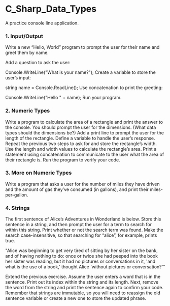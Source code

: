 # C_Sharp_Data_Types
A practice console line application.

### 1. Input/Output
Write a new “Hello, World” program to prompt the user for their name and greet them by name.

Add a question to ask the user:

Console.WriteLine("What is your name?");
Create a variable to store the user’s input:

string name = Console.ReadLine();
Use concatenation to print the greeting:

Console.WriteLine("Hello " + name);
Run your program.

### 2. Numeric Types
Write a program to calculate the area of a rectangle and print the answer to the console. 
You should prompt the user for the dimensions. (What data types should the dimensions be?)
Add a print line to prompt the user for the length of the rectangle.
Define a variable to handle the user’s response.
Repeat the previous two steps to ask for and store the rectangle’s width.
Use the length and width values to calculate the rectangle’s area.
Print a statement using concatenation to communicate to the user what the area of their rectangle is.
Run the program to verify your code.
### 3. More on Numeric Types
Write a program that asks a user for the number of miles they have driven and the amount of gas they’ve consumed (in gallons), and print their miles-per-gallon.

### 4. Strings
The first sentence of Alice’s Adventures in Wonderland is below. 
Store this sentence in a string, and then prompt the user for a term to search for within this string. 
Print whether or not the search term was found. Make the search case-insensitive, so that searching for “alice”, for example, prints true.

"Alice was beginning to get very tired of sitting by her sister on the bank, 
and of having nothing to do: once or twice she had peeped into the book her sister was reading, 
but it had no pictures or conversations in it, 
'and what is the use of a book,' thought Alice 'without pictures or conversation?'"

Extend the previous exercise. Assume the user enters a word that is in the sentence. 
Print out its index within the string and its length. 
Next, remove the word from the string and print the sentence again to confirm your code. 
Remember that strings are immutable, so you will need to reassign the old sentence variable or create a new one to store the updated phrase.
